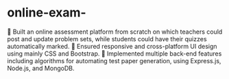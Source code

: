 # online-exam-
 Built an online assessment platform from scratch on which teachers could post and update problem sets, 
while students could have their quizzes automatically marked. 
 Ensured responsive and cross-platform UI design using mainly CSS and Bootstrap. 
 Implemented multiple back-end features including algorithms for automating test paper generation, using Express.js, Node.js, and MongoDB.
